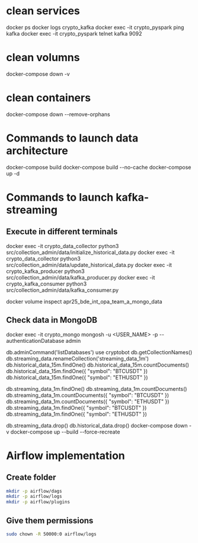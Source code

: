 
# clean services
docker ps
docker logs crypto_kafka
docker exec -it crypto_pyspark ping kafka
docker exec -it crypto_pyspark telnet kafka 9092

# clean volumns
docker-compose down -v
# clean containers
docker-compose down --remove-orphans 

 # Commands to launch data architecture
docker-compose build
docker-compose build --no-cache
docker-compose up -d


# Commands to launch kafka-streaming

## Execute in different terminals
docker exec -it crypto_data_collector python3 src/collection_admin/data/initialize_historical_data.py
docker exec -it crypto_data_collector python3 src/collection_admin/data/update_historical_data.py
docker exec -it crypto_kafka_producer python3 src/collection_admin/data/kafka_producer.py
docker exec -it crypto_kafka_consumer python3 src/collection_admin/data/kafka_consumer.py

docker volume inspect apr25_bde_int_opa_team_a_mongo_data

## Check data in MongoDB
docker exec -it crypto_mongo mongosh -u <USER_NAME> -p <PASSWORD> --authenticationDatabase admin

db.adminCommand('listDatabases')
use cryptobot
db.getCollectionNames()
db.streaming_data.renameCollection('streaming_data_1m')
db.historical_data_15m.findOne()
db.historical_data_15m.countDocuments()
db.historical_data_15m.findOne({ "symbol": "BTCUSDT" })
db.historical_data_15m.findOne({ "symbol": "ETHUSDT" })

db.streaming_data_1m.findOne()
db.streaming_data_1m.countDocuments()
db.streaming_data_1m.countDocuments({ "symbol": "BTCUSDT" })
db.streaming_data_1m.countDocuments({ "symbol": "ETHUSDT" })
db.streaming_data_1m.findOne({ "symbol": "BTCUSDT" })
db.streaming_data_1m.findOne({ "symbol": "ETHUSDT" })

db.streaming_data.drop()
db.historical_data.drop()
docker-compose down -v
docker-compose up --build --force-recreate


# Airflow implementation
## Create folder
```bash
mkdir -p airflow/dags
mkdir -p airflow/logs
mkdir -p airflow/plugins
```

## Give them permissions
```bash
sudo chown -R 50000:0 airflow/logs
```
